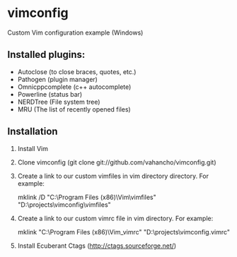 vimconfig
=========================================
Custom Vim configuration example (Windows)

Installed plugins:
-----------------

* Autoclose (to close braces, quotes, etc.)
* Pathogen (plugin manager)
* Omnicppcomplete (c++ autocomplete)
* Powerline (status bar)
* NERDTree (File system tree)
* MRU (The list of recently opened files)

Installation
------------

1. Install Vim
2. Clone vimconfig (git clone git://github.com/vahancho/vimconfig.git)
3. Create a link to our custom vimfiles in vim directory directory. For example: 

    mklink /D "C:\Program Files (x86)\Vim\vimfiles" "D:\projects\vimconfig\vimfiles"

4. Create a link to our custom vimrc file in vim directory. For example: 

    mklink "C:\Program Files (x86)\Vim\_vimrc" "D:\projects\vimconfig\.vimrc"

5. Install Ecuberant Ctags (http://ctags.sourceforge.net/)

